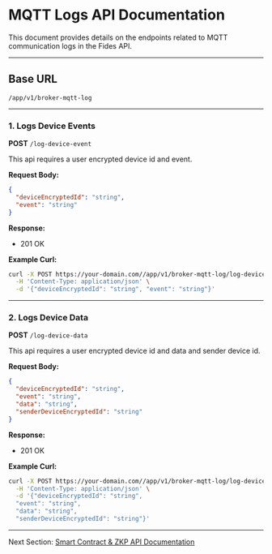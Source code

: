 # MQTT Logs API Documentation

This document provides details on the endpoints related to MQTT communication logs in the Fides API.

---

## Base URL

```
/app/v1/broker-mqtt-log
```


---

### 1. Logs Device Events

**POST** `/log-device-event`

This api requires a user encrypted device id and event.

**Request Body:**

```json
{
  "deviceEncryptedId": "string",
  "event": "string"
}
```

**Response:**

* 201 OK

**Example Curl:**

```bash
curl -X POST https://your-domain.com//app/v1/broker-mqtt-log/log-device-event \
  -H 'Content-Type: application/json' \
  -d '{"deviceEncryptedId": "string", "event": "string"}'
```

---

### 2. Logs Device Data

**POST** `/log-device-data`

This api requires a user encrypted device id and data and sender device id.

**Request Body:**

```json
{
  "deviceEncryptedId": "string",
  "event": "string",
  "data": "string",
  "senderDeviceEncryptedId": "string"
}
```

**Response:**

* 201 OK

**Example Curl:**

```bash
curl -X POST https://your-domain.com//app/v1/broker-mqtt-log/log-device-data \
  -H 'Content-Type: application/json' \
  -d '{"deviceEncryptedId": "string",
  "event": "string",
  "data": "string",
  "senderDeviceEncryptedId": "string"}'
```


---

Next Section: [Smart Contract & ZKP API Documentation](smart-contract.md)
